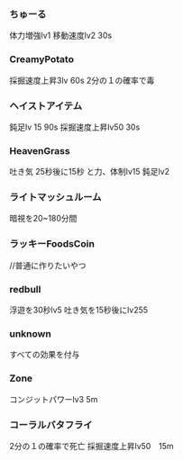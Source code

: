 ### ちゅーる
体力増強lv1
移動速度lv2 30s
### CreamyPotato
採掘速度上昇3lv 60s
2分の１の確率で毒
### ヘイストアイテム
鈍足lv 15 90s
採掘速度上昇lv50
30s
### HeavenGrass
吐き気 25秒後に15秒
と力、体制lv15
鈍足lv2
### ライトマッシュルーム
暗視を20~180分間
### ラッキーFoodsCoin
//普通に作りたいやつ
### redbull
浮遊を30秒lv5
吐き気を15秒後にlv255
### unknown
すべての効果を付与
### Zone
コンジットパワーlv3 5m

### コーラルバタフライ
2分の１の確率で死亡
採掘速度上昇lv50　15m